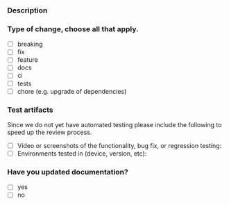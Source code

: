 ### Description
<!-- Describe the changes you are proposing. Keep PRs small and addressing one issue/feature at a time. -->

### Type of change, choose all that apply.
* [ ] breaking
* [ ] fix
* [ ] feature
* [ ] docs
* [ ] ci
* [ ] tests
* [ ] chore (e.g. upgrade of dependencies)

### Test artifacts
Since we do not yet have automated testing please include the following to speed up the review process.
* [ ] Video or screenshots of the functionality, bug fix, or regression testing: 
* [ ] Environments tested in (device, version, etc): 

### Have you updated documentation?
* [ ] yes
* [ ] no
